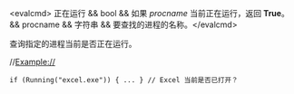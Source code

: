 \<evalcmd\> 正在运行 &&  bool && 如果 *procname* 当前正在运行，返回 **True**。 && procname && 字符串 && 要查找的进程的名称。\</evalcmd\>

查询指定的进程当前是否正在运行。

//<Example://>

    if (Running("excel.exe")) { ... } // Excel 当前是否已打开？